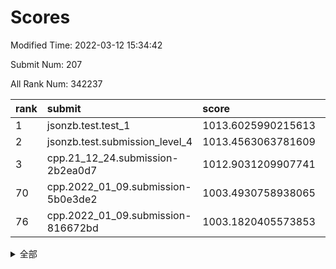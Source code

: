 # Scores

Modified Time: 2022-03-12 15:34:42

Submit Num: 207

All Rank Num: 342237

| rank |               submit               |       score        |       sigma        | pk_num |
| :--- | :--------------------------------- | :----------------- | :----------------- | :----- |
| 1    | jsonzb.test.test_1                 | 1013.6025990215613 | 0.7950256878496345 | 6614   |
| 2    | jsonzb.test.submission_level_4     | 1013.4563063781609 | 0.8080428626740249 | 6613   |
| 3    | cpp.21_12_24.submission-2b2ea0d7   | 1012.9031209907741 | 0.7919917483422296 | 6620   |
| 70   | cpp.2022_01_09.submission-5b0e3de2 | 1003.4930758938065 | 0.7080563452767011 | 6615   |
| 76   | cpp.2022_01_09.submission-816672bd | 1003.1820405573853 | 0.7106193147436142 | 6613   |


<details>
<summary>全部</summary>

| rank |                 submit                 |       score        |       sigma        | pk_num |
| :--- | :------------------------------------- | :----------------- | :----------------- | :----- |
| 1    | jsonzb.test.test_1                     | 1013.6025990215613 | 0.7950256878496345 | 6614   |
| 2    | jsonzb.test.submission_level_4         | 1013.4563063781609 | 0.8080428626740249 | 6613   |
| 3    | cpp.21_12_24.submission-2b2ea0d7       | 1012.9031209907741 | 0.7919917483422296 | 6620   |
| 4    | gobigger.level_3.submission_level_3_5  | 1012.8086131147876 | 0.7858856016628456 | 6610   |
| 5    | gobigger.level_3.submission_level_3_36 | 1011.5298800739395 | 0.7761567886877632 | 6614   |
| 6    | gobigger.level_3.submission_level_3_27 | 1011.3884069218167 | 0.7838143595969309 | 6611   |
| 7    | gobigger.level_3.submission_level_3_2  | 1011.2999220171355 | 0.7524606630686259 | 6611   |
| 8    | gobigger.level_3.submission_level_3_18 | 1011.2607420784497 | 0.7631029832566825 | 6609   |
| 9    | gobigger.level_3.submission_level_3_3  | 1011.107488494419  | 0.7630781129859378 | 6615   |
| 10   | gobigger.level_3.submission_level_3_19 | 1010.8623693993575 | 0.7733748154013981 | 6611   |
| 11   | gobigger.level_3.submission_level_3_7  | 1010.8597307935437 | 0.7758408654839516 | 6611   |
| 12   | gobigger.level_3.submission_level_3_9  | 1010.8459079436291 | 0.7393150934863949 | 6610   |
| 13   | gobigger.level_3.submission_level_3_10 | 1010.8364066804903 | 0.760450304925848  | 6611   |
| 14   | gobigger.level_3.submission_level_3_24 | 1010.7268612310481 | 0.7677693824887423 | 6614   |
| 15   | gobigger.level_3.submission_level_3_6  | 1010.7036235709661 | 0.7690818289561819 | 6619   |
| 16   | gobigger.level_3.submission_level_3_48 | 1010.66224460609   | 0.7735919363161126 | 6613   |
| 17   | gobigger.level_3.submission_level_3_46 | 1010.6606554655085 | 0.7527649265620535 | 6605   |
| 18   | gobigger.level_3.submission_level_3_42 | 1010.6182463205387 | 0.7814760336133124 | 6606   |
| 19   | gobigger.level_3.submission_level_3_16 | 1010.5048470677109 | 0.7660811136328556 | 6615   |
| 20   | gobigger.level_3.submission_level_3_14 | 1010.4936468369513 | 0.7683822540443394 | 6615   |
| 21   | gobigger.level_3.submission_level_3_32 | 1010.4882496302318 | 0.7597431708219895 | 6617   |
| 22   | gobigger.level_3.submission_level_3_21 | 1010.4498542780268 | 0.775072941939772  | 6617   |
| 23   | gobigger.level_3.submission_level_3_41 | 1010.3824013134022 | 0.7821195602476051 | 6616   |
| 24   | gobigger.level_3.submission_level_3_23 | 1010.2398573023468 | 0.7641972087606599 | 6614   |
| 25   | gobigger.level_3.submission_level_3_30 | 1010.216425450435  | 0.7675510466756809 | 6621   |
| 26   | gobigger.level_3.submission_level_3_39 | 1010.0509106669331 | 0.7740242597675792 | 6614   |
| 27   | gobigger.level_3.submission_level_3_34 | 1009.9964241424528 | 0.7486297219781975 | 6612   |
| 28   | gobigger.level_3.submission_level_3_13 | 1009.9392253252602 | 0.7508009741869653 | 6612   |
| 29   | gobigger.level_3.submission_level_3_47 | 1009.9225619548782 | 0.7382314400957719 | 6614   |
| 30   | gobigger.level_3.submission_level_3_20 | 1009.911066180435  | 0.7611081792146155 | 6617   |
| 31   | gobigger.level_3.submission_level_3_45 | 1009.8330396749046 | 0.7714574218585718 | 6613   |
| 32   | gobigger.level_3.submission_level_3_26 | 1009.7469305349181 | 0.748736156663274  | 6612   |
| 33   | gobigger.level_3.submission_level_3_22 | 1009.7384158855743 | 0.7538759207496303 | 6613   |
| 34   | gobigger.level_3.submission_level_3_15 | 1009.7026691884464 | 0.7511127310567968 | 6614   |
| 35   | gobigger.level_3.submission_level_3_25 | 1009.6361817472033 | 0.7498969495127985 | 6609   |
| 36   | gobigger.level_3.submission_level_3_11 | 1009.5878272869182 | 0.7529925827959549 | 6609   |
| 37   | gobigger.level_3.submission_level_3_1  | 1009.5299499459559 | 0.7518651310038105 | 6612   |
| 38   | gobigger.level_3.submission_level_3_4  | 1009.4936391369893 | 0.7554051393621023 | 6611   |
| 39   | gobigger.level_3.submission_level_3_49 | 1009.4882872067387 | 0.759697161547632  | 6616   |
| 40   | gobigger.level_3.submission_level_3_37 | 1009.4877242853669 | 0.7850770460677798 | 6615   |
| 41   | gobigger.level_3.submission_level_3_0  | 1009.4691244762903 | 0.7480159896558841 | 6611   |
| 42   | gobigger.level_3.submission_level_3_17 | 1009.3974585666285 | 0.7426357088341778 | 6613   |
| 43   | gobigger.level_3.submission_level_3_43 | 1009.3741694510825 | 0.771119221267195  | 6614   |
| 44   | gobigger.level_3.submission_level_3_35 | 1009.3668361813075 | 0.7294617764222875 | 6615   |
| 45   | gobigger.level_3.submission_level_3_31 | 1009.323944441729  | 0.75722546494512   | 6613   |
| 46   | gobigger.level_3.submission_level_3_8  | 1009.3183451708026 | 0.7479148097275714 | 6612   |
| 47   | gobigger.level_3.submission_level_3_38 | 1009.2746982698895 | 0.7270397144209456 | 6611   |
| 48   | gobigger.level_3.submission_level_3_29 | 1009.2668468980963 | 0.7636944883119265 | 6616   |
| 49   | gobigger.level_3.submission_level_3_28 | 1009.189653976578  | 0.7437659695144054 | 6616   |
| 50   | gobigger.level_3.submission_level_3_12 | 1008.621429432353  | 0.7510773747838322 | 6612   |
| 51   | gobigger.level_3.submission_level_3_44 | 1008.45997025436   | 0.755041232459258  | 6616   |
| 52   | gobigger.level_3.submission_level_3_40 | 1008.2868816613058 | 0.7547187615680295 | 6618   |
| 53   | gobigger.level_3.submission_level_3_33 | 1008.0920836092505 | 0.7571982149407425 | 6611   |
| 54   | gobigger.level_1.submission_level_1_29 | 1005.0220520442118 | 0.7317243955145166 | 6605   |
| 55   | gobigger.level_1.submission_level_1_31 | 1004.6200313963532 | 0.7083332246829447 | 6614   |
| 56   | gobigger.level_1.submission_level_1_37 | 1004.5732799646752 | 0.7033412300790239 | 6614   |
| 57   | gobigger.level_1.submission_level_1_3  | 1004.2031292069119 | 0.7145619404826452 | 6614   |
| 58   | gobigger.level_1.submission_level_1_19 | 1003.8745795278611 | 0.7237352681463597 | 6615   |
| 59   | gobigger.level_1.submission_level_1_1  | 1003.872758945803  | 0.7214322628855361 | 6612   |
| 60   | gobigger.level_1.submission_level_1_13 | 1003.8449991743097 | 0.7168260319731917 | 6615   |
| 61   | gobigger.level_1.submission_level_1_39 | 1003.7433007677603 | 0.7156064891233195 | 6618   |
| 62   | gobigger.level_1.submission_level_1_11 | 1003.6697208563334 | 0.7259313246482594 | 6609   |
| 63   | gobigger.level_1.submission_level_1_16 | 1003.6411291710574 | 0.7185810708303455 | 6617   |
| 64   | gobigger.level_1.submission_level_1_48 | 1003.6244178869935 | 0.7198524450765142 | 6615   |
| 65   | gobigger.level_1.submission_level_1_35 | 1003.6028984089938 | 0.7034973252154441 | 6614   |
| 66   | gobigger.level_1.submission_level_1_49 | 1003.5797366195026 | 0.7305353017629961 | 6613   |
| 67   | gobigger.level_1.submission_level_1_28 | 1003.5556518415729 | 0.7244151591955714 | 6609   |
| 68   | gobigger.level_1.submission_level_1_45 | 1003.5288240077874 | 0.7042136633246153 | 6614   |
| 69   | gobigger.level_1.submission_level_1_47 | 1003.5136319266076 | 0.7123191619074631 | 6612   |
| 70   | cpp.2022_01_09.submission-5b0e3de2     | 1003.4930758938065 | 0.7080563452767011 | 6615   |
| 71   | gobigger.level_1.submission_level_1_34 | 1003.4915322408866 | 0.7161880728470726 | 6613   |
| 72   | gobigger.level_1.submission_level_1_0  | 1003.3947533080408 | 0.7169998437339521 | 6615   |
| 73   | gobigger.level_1.submission_level_1_8  | 1003.3229003570193 | 0.7169138552933779 | 6619   |
| 74   | gobigger.level_1.submission_level_1_2  | 1003.241744547778  | 0.7079380664840506 | 6616   |
| 75   | gobigger.level_1.submission_level_1_17 | 1003.1839914075764 | 0.7193173106838138 | 6611   |
| 76   | cpp.2022_01_09.submission-816672bd     | 1003.1820405573853 | 0.7106193147436142 | 6613   |
| 77   | gobigger.level_1.submission_level_1_21 | 1003.1596652627775 | 0.7121417209460956 | 6612   |
| 78   | gobigger.level_1.submission_level_1_44 | 1003.1363481652793 | 0.7074265903093786 | 6613   |
| 79   | gobigger.level_1.submission_level_1_30 | 1003.1242648779314 | 0.7258258218429272 | 6617   |
| 80   | gobigger.level_1.submission_level_1_41 | 1003.0475439650894 | 0.7125452982499222 | 6619   |
| 81   | gobigger.level_1.submission_level_1_24 | 1003.0432050846057 | 0.7175515282850696 | 6614   |
| 82   | gobigger.level_1.submission_level_1_36 | 1003.0094768559052 | 0.7083810933001727 | 6616   |
| 83   | gobigger.level_1.submission_level_1_6  | 1002.9846881076444 | 0.7230380290143013 | 6615   |
| 84   | gobigger.level_1.submission_level_1_7  | 1002.9803227738367 | 0.6978780122285493 | 6618   |
| 85   | gobigger.level_1.submission_level_1_14 | 1002.9735041046897 | 0.7140862259980606 | 6613   |
| 86   | gobigger.level_1.submission_level_1_23 | 1002.9316057233765 | 0.7134752421634564 | 6612   |
| 87   | gobigger.level_1.submission_level_1_33 | 1002.929899125445  | 0.7139216728737308 | 6617   |
| 88   | gobigger.level_1.submission_level_1_46 | 1002.8665772707939 | 0.721467146918017  | 6610   |
| 89   | gobigger.level_1.submission_level_1_42 | 1002.8509016843653 | 0.715296654808357  | 6608   |
| 90   | gobigger.level_1.submission_level_1_43 | 1002.8492015560208 | 0.7288006125802662 | 6614   |
| 91   | gobigger.level_1.submission_level_1_22 | 1002.78467832217   | 0.7065161734472237 | 6614   |
| 92   | gobigger.level_1.submission_level_1_25 | 1002.7321474482513 | 0.7161422080543196 | 6620   |
| 93   | gobigger.level_1.submission_level_1_15 | 1002.7218994708047 | 0.712908374296165  | 6610   |
| 94   | gobigger.level_1.submission_level_1_27 | 1002.7159164245033 | 0.7097191896922298 | 6614   |
| 95   | gobigger.level_1.submission_level_1_40 | 1002.7106811579129 | 0.7213236525168798 | 6614   |
| 96   | gobigger.level_1.submission_level_1_26 | 1002.6878829880112 | 0.7091253507877124 | 6614   |
| 97   | gobigger.level_1.submission_level_1_5  | 1002.6875027645629 | 0.7170160126660945 | 6613   |
| 98   | gobigger.level_1.submission_level_1_9  | 1002.6461229923617 | 0.7045846031561764 | 6611   |
| 99   | gobigger.level_1.submission_level_1_32 | 1002.5911956014104 | 0.7186346992489179 | 6615   |
| 100  | gobigger.level_1.submission_level_1_18 | 1002.3537238064922 | 0.713919435728798  | 6612   |
| 101  | gobigger.level_1.submission_level_1_4  | 1002.3281832700255 | 0.705956660671712  | 6613   |
| 102  | gobigger.level_1.submission_level_1_10 | 1002.2366507678573 | 0.7167219664474269 | 6617   |
| 103  | gobigger.level_1.submission_level_1_12 | 1002.049699141177  | 0.7118125838845863 | 6615   |
| 104  | gobigger.level_1.submission_level_1_20 | 1001.9329097706145 | 0.7213710418276154 | 6610   |
| 105  | gobigger.level_1.submission_level_1_38 | 1001.9065179375621 | 0.7242095586848375 | 6607   |
| 106  | gobigger.random.submission_random_17   | 997.7849871507475  | 0.7094030934965574 | 6613   |
| 107  | gobigger.random.submission_random_35   | 997.6120695604299  | 0.7091969610231903 | 6613   |
| 108  | gobigger.random.submission_random_15   | 997.3257605115903  | 0.7076981961713936 | 6613   |
| 109  | gobigger.random.submission_random_42   | 997.3132978911051  | 0.7169337979146081 | 6613   |
| 110  | gobigger.random.submission_random_39   | 997.0522747332222  | 0.7189257043762993 | 6615   |
| 111  | gobigger.random.submission_random_11   | 997.0384241301997  | 0.7000285845711506 | 6611   |
| 112  | gobigger.random.submission_random_34   | 997.0307942082854  | 0.715852259819614  | 6615   |
| 113  | gobigger.random.submission_random_16   | 996.9168100261213  | 0.7118242080481143 | 6614   |
| 114  | gobigger.random.submission_random_40   | 996.8683696452574  | 0.7026985565390701 | 6613   |
| 115  | gobigger.random.submission_random_41   | 996.8580270693859  | 0.7023285253784539 | 6615   |
| 116  | gobigger.random.submission_random_21   | 996.7626941464777  | 0.7190088559508728 | 6611   |
| 117  | gobigger.random.submission_random_7    | 996.5921369448731  | 0.7082863795138875 | 6617   |
| 118  | gobigger.random.submission_random_43   | 996.5840154462876  | 0.7154964972187593 | 6616   |
| 119  | gobigger.random.submission_random_32   | 996.4566821019266  | 0.7209264858832589 | 6609   |
| 120  | gobigger.random.submission_random_31   | 996.4155086866956  | 0.7059165404780458 | 6609   |
| 121  | gobigger.random.submission_random_27   | 996.391183127191   | 0.7010767097133827 | 6610   |
| 122  | gobigger.random.submission_random_9    | 996.3273568104031  | 0.697925974640305  | 6609   |
| 123  | gobigger.random.submission_random_38   | 996.3258550240068  | 0.7086367852973    | 6613   |
| 124  | gobigger.random.submission_random_37   | 996.2041385848936  | 0.7022290339572261 | 6610   |
| 125  | gobigger.random.submission_random_18   | 996.1929271821689  | 0.7167654233212026 | 6615   |
| 126  | gobigger.random.submission_random_29   | 996.1441665478172  | 0.6993000695744879 | 6609   |
| 127  | gobigger.random.submission_random_25   | 996.1148348987521  | 0.7117337145104948 | 6611   |
| 128  | gobigger.random.submission_random_44   | 996.0888119183387  | 0.7156023725700872 | 6612   |
| 129  | gobigger.random.submission_random_48   | 996.0417125820111  | 0.7139182180980117 | 6613   |
| 130  | gobigger.random.submission_random_28   | 995.9287906685358  | 0.7158002820567492 | 6611   |
| 131  | gobigger.random.submission_random_10   | 995.9282501160268  | 0.7050856781958307 | 6610   |
| 132  | gobigger.random.submission_random_4    | 995.8319340792905  | 0.7000354075019238 | 6609   |
| 133  | gobigger.random.submission_random_24   | 995.8045454463839  | 0.7100534552660707 | 6609   |
| 134  | gobigger.random.submission_random_49   | 995.7684405911585  | 0.7236394837908605 | 6620   |
| 135  | gobigger.random.submission_random_14   | 995.7383614225688  | 0.7113865987284136 | 6614   |
| 136  | gobigger.random.submission_random_6    | 995.7212994030397  | 0.7048841530989411 | 6611   |
| 137  | gobigger.random.submission_random_20   | 995.6958297787818  | 0.7202859643410287 | 6612   |
| 138  | gobigger.random.submission_random_26   | 995.6641060008712  | 0.7237262538347314 | 6617   |
| 139  | gobigger.random.submission_random_36   | 995.6421768069038  | 0.7055650464775323 | 6612   |
| 140  | gobigger.random.submission_random_33   | 995.6404568547703  | 0.7078245132866848 | 6611   |
| 141  | gobigger.random.submission_random_45   | 995.6122447098028  | 0.7114946288084955 | 6613   |
| 142  | gobigger.random.submission_random_3    | 995.5979208985085  | 0.7081790861289422 | 6616   |
| 143  | gobigger.random.submission_random_2    | 995.5896156530733  | 0.7169646684996384 | 6610   |
| 144  | gobigger.random.submission_random_5    | 995.4547942839788  | 0.712625933776493  | 6615   |
| 145  | gobigger.random.submission_random_13   | 995.4453992336229  | 0.7154068464414937 | 6610   |
| 146  | gobigger.random.submission_random_12   | 995.319962169707   | 0.727859268452159  | 6612   |
| 147  | gobigger.random.submission_random_30   | 995.3191076151146  | 0.6983609138329571 | 6618   |
| 148  | gobigger.random.submission_random_19   | 995.3085490896584  | 0.6975352758754055 | 6612   |
| 149  | gobigger.random.submission_random_8    | 995.2445479573329  | 0.7140402197174583 | 6614   |
| 150  | gobigger.random.submission_random_0    | 995.2050389153958  | 0.7249439161370507 | 6612   |
| 151  | gobigger.random.submission_random_23   | 995.0885191749397  | 0.719197303502155  | 6612   |
| 152  | gobigger.random.submission_random_47   | 995.0046099394947  | 0.7240279643804474 | 6609   |
| 153  | gobigger.random.submission_random_1    | 994.9388620979361  | 0.7021436082429161 | 6621   |
| 154  | gobigger.random.submission_random_46   | 994.9090348597282  | 0.7137153999028614 | 6613   |
| 155  | gobigger.random.submission_random_22   | 994.6704645086054  | 0.6944971727287652 | 6606   |
| 156  | gobigger.level_2.submission_level_2_17 | 993.8859961989135  | 0.7448239816116672 | 6613   |
| 157  | gobigger.level_2.submission_level_2_45 | 993.6351305467507  | 0.7372352040839606 | 6613   |
| 158  | gobigger.level_2.submission_level_2_21 | 993.5392081725225  | 0.7164010382270056 | 6617   |
| 159  | gobigger.level_2.submission_level_2_14 | 993.4133194978646  | 0.7638519419867503 | 6614   |
| 160  | gobigger.level_2.submission_level_2_49 | 993.261037680149   | 0.7516768333771733 | 6615   |
| 161  | gobigger.level_2.submission_level_2_0  | 993.1719374319684  | 0.7330680437819462 | 6614   |
| 162  | gobigger.level_2.submission_level_2_3  | 993.0961495304279  | 0.723437841836575  | 6610   |
| 163  | gobigger.level_2.submission_level_2_25 | 993.0927133321329  | 0.749215542826414  | 6613   |
| 164  | gobigger.level_2.submission_level_2_43 | 993.0542195303539  | 0.7348984930305291 | 6612   |
| 165  | gobigger.level_2.submission_level_2_12 | 993.028453504657   | 0.7357730997698788 | 6613   |
| 166  | gobigger.level_2.submission_level_2_19 | 993.0187674060353  | 0.7462906520400407 | 6617   |
| 167  | gobigger.level_2.submission_level_2_38 | 992.9988732727229  | 0.7175277485109912 | 6614   |
| 168  | gobigger.level_2.submission_level_2_24 | 992.939301225858   | 0.748054938208582  | 6611   |
| 169  | gobigger.level_2.submission_level_2_33 | 992.916824109011   | 0.7403138149224786 | 6617   |
| 170  | gobigger.level_2.submission_level_2_9  | 992.9095828616396  | 0.7521302316220231 | 6617   |
| 171  | gobigger.level_2.submission_level_2_47 | 992.7065806529808  | 0.7552998656818076 | 6613   |
| 172  | gobigger.level_2.submission_level_2_2  | 992.6574354464107  | 0.744004680372025  | 6617   |
| 173  | gobigger.level_2.submission_level_2_23 | 992.6494169980758  | 0.7456075173754223 | 6614   |
| 174  | gobigger.level_2.submission_level_2_35 | 992.6069189264452  | 0.7281732750488897 | 6611   |
| 175  | gobigger.level_2.submission_level_2_6  | 992.6033034657491  | 0.7415035262758746 | 6617   |
| 176  | gobigger.level_2.submission_level_2_42 | 992.5621455346649  | 0.7510545837841379 | 6607   |
| 177  | gobigger.level_2.submission_level_2_10 | 992.5201093574874  | 0.7442847488240617 | 6609   |
| 178  | gobigger.level_2.submission_level_2_41 | 992.417361635489   | 0.7499022291176509 | 6609   |
| 179  | gobigger.level_2.submission_level_2_8  | 992.3162655334664  | 0.763284577201976  | 6609   |
| 180  | gobigger.level_2.submission_level_2_48 | 992.315258020245   | 0.7557222916044112 | 6619   |
| 181  | gobigger.level_2.submission_level_2_16 | 992.2746799463931  | 0.7379988145548423 | 6611   |
| 182  | gobigger.level_2.submission_level_2_5  | 992.2657444628195  | 0.7541276719433846 | 6618   |
| 183  | gobigger.level_2.submission_level_2_34 | 992.2170946102962  | 0.7412217783451133 | 6614   |
| 184  | gobigger.level_2.submission_level_2_4  | 992.1136183354289  | 0.7410909293290784 | 6616   |
| 185  | gobigger.level_2.submission_level_2_26 | 991.9850864824612  | 0.7420313803075337 | 6615   |
| 186  | gobigger.level_2.submission_level_2_31 | 991.9500193957153  | 0.7514084306800248 | 6618   |
| 187  | gobigger.level_2.submission_level_2_15 | 991.8988959054129  | 0.7531682334834912 | 6614   |
| 188  | gobigger.level_2.submission_level_2_27 | 991.833580635705   | 0.7382354704468003 | 6612   |
| 189  | gobigger.level_2.submission_level_2_18 | 991.790070320265   | 0.749048828957483  | 6617   |
| 190  | gobigger.level_2.submission_level_2_44 | 991.515569979201   | 0.7708433180542207 | 6613   |
| 191  | gobigger.level_2.submission_level_2_20 | 991.4134283167346  | 0.7480242484528719 | 6609   |
| 192  | gobigger.level_2.submission_level_2_11 | 991.3963012797698  | 0.7395529341268644 | 6616   |
| 193  | gobigger.level_2.submission_level_2_7  | 991.3738841017007  | 0.7436939838461641 | 6614   |
| 194  | gobigger.level_2.submission_level_2_30 | 991.3708572376548  | 0.7320043509108237 | 6611   |
| 195  | gobigger.level_2.submission_level_2_32 | 991.3133440280963  | 0.7554866548817272 | 6610   |
| 196  | gobigger.level_2.submission_level_2_37 | 991.2129440129885  | 0.7696567507906982 | 6616   |
| 197  | gobigger.level_2.submission_level_2_40 | 991.1341324607217  | 0.7459443548525764 | 6611   |
| 198  | gobigger.level_2.submission_level_2_39 | 991.1205379644474  | 0.7605281666659455 | 6619   |
| 199  | gobigger.level_2.submission_level_2_29 | 991.0240990050607  | 0.7392231328358673 | 6607   |
| 200  | gobigger.level_2.submission_level_2_1  | 990.9470576157144  | 0.764880085893988  | 6612   |
| 201  | gobigger.level_2.submission_level_2_13 | 990.9197797497003  | 0.7600028082844109 | 6613   |
| 202  | gobigger.level_2.submission_level_2_28 | 990.8120223905003  | 0.75420097965364   | 6618   |
| 203  | gobigger.level_2.submission_level_2_22 | 990.6228417798967  | 0.7759439235480393 | 6615   |
| 204  | gobigger.level_2.submission_level_2_36 | 990.2920899026959  | 0.7546748271628522 | 6607   |
| 205  | gobigger.level_2.submission_level_2_46 | 989.296352004501   | 0.7847573561631886 | 6613   |
| 206  | gobigger.none.submission_none_1        | 977.7674421563546  | 1.2757922348392652 | 6619   |
| 207  | gobigger.none.submission_none_0        | 977.0666256401707  | 1.3830709794533593 | 6618   |

</details>